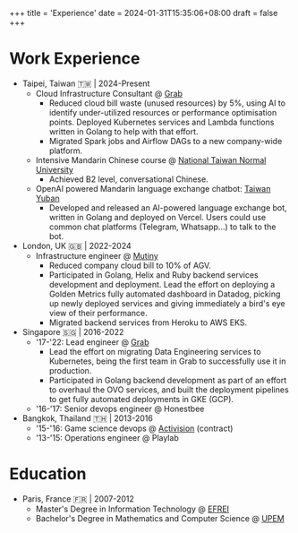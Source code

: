 +++
title = 'Experience'
date = 2024-01-31T15:35:06+08:00
draft = false
+++
# Work Experience

- Taipei, Taiwan 🇹🇼 | 2024-Present
    - Cloud Infrastructure Consultant @ [Grab](https://www.grab.com/)
        - Reduced cloud bill waste (unused resources) by 5%, using AI to identify under-utilized resources or performance optimisation points. Deployed Kubernetes services and Lambda functions written in Golang to help with that effort.
        - Migrated Spark jobs and Airflow DAGs to a new company-wide platform.
    - Intensive Mandarin Chinese course @ [National Taiwan Normal University](http://mtc.ntnu.edu.tw/)
        - Achieved B2 level, conversational Chinese.
    - OpenAI powered Mandarin language exchange chatbot: [Taiwan Yuban](https://www.taiwanyuban.kuojang.io/)
        - Developed and released an AI-powered language exchange bot, written in Golang and deployed on Vercel. Users could use common chat platforms (Telegram, Whatsapp...) to talk to the bot.
- London, UK 🇬🇧 | 2022-2024
    - Infrastructure engineer @ [Mutiny](https://www.mutinyhq.com/)
        - Reduced company cloud bill to 10% of AGV.
        - Participated in Golang, Helix and Ruby backend services development and deployment. Lead the effort on deploying a Golden Metrics fully automated dashboard in Datadog, picking up newly deployed services and giving immediately a bird's eye view of their performance.
        - Migrated backend services from Heroku to AWS EKS.
- Singapore 🇸🇬 | 2016-2022
    - '17-'22: Lead engineer @ [Grab](https://www.grab.com/)
        - Lead the effort on migrating Data Engineering services to Kubernetes, being the first team in Grab to successfully use it in production.
        - Participated in Golang backend development as part of an effort to overhaul the OVO services, and built the deployment pipelines to get fully automated deployments in GKE (GCP).
    - '16-'17: Senior devops engineer @ Honestbee
- Bangkok, Thailand 🇹🇭 | 2013-2016
    - '15-'16: Game science devops @ [Activision](https://www.activision.com/) (contract)
    - '13-'15: Operations engineer @ Playlab

# Education

- Paris, France 🇫🇷 | 2007-2012
    - Master's Degree in Information Technology @ [EFREI](https://www.efrei.fr/)
    - Bachelor's Degree in Mathematics and Computer Science @ [UPEM](https://www.univ-gustave-eiffel.fr/)
